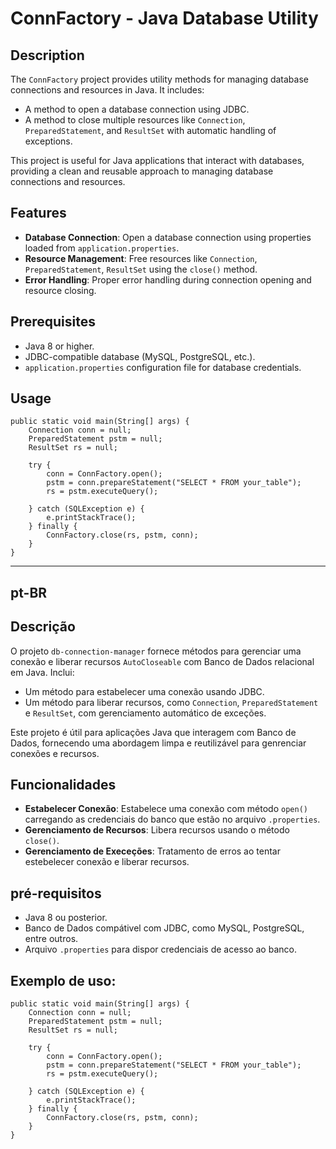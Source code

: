 # ConnFactory - Java Database Utility

## Description

The `ConnFactory` project provides utility methods for managing database connections and resources in Java. It includes:

- A method to open a database connection using JDBC.
- A method to close multiple resources like `Connection`, `PreparedStatement`, and `ResultSet` with automatic handling of exceptions.

This project is useful for Java applications that interact with databases, providing a clean and reusable approach to managing database connections and resources.

## Features

- **Database Connection**: Open a database connection using properties loaded from `application.properties`.
- **Resource Management**: Free resources like `Connection`, `PreparedStatement`, `ResultSet` using the `close()` method.
- **Error Handling**: Proper error handling during connection opening and resource closing.

## Prerequisites

- Java 8 or higher.
- JDBC-compatible database (MySQL, PostgreSQL, etc.).
- `application.properties` configuration file for database credentials.

## Usage
```
public static void main(String[] args) {
	Connection conn = null;
	PreparedStatement pstm = null;
	ResultSet rs = null;

	try {
		conn = ConnFactory.open();
		pstm = conn.prepareStatement("SELECT * FROM your_table");
		rs = pstm.executeQuery();

	} catch (SQLException e) {
		e.printStackTrace();
	} finally {
		ConnFactory.close(rs, pstm, conn);
	}
}
```
---
## pt-BR

## Descrição

O projeto `db-connection-manager` fornece métodos para gerenciar uma conexão e liberar recursos `AutoCloseable` com Banco de Dados relacional em Java. Inclui:

- Um método para estabelecer uma conexão usando JDBC.
- Um método para liberar recursos, como `Connection`, `PreparedStatement` e `ResultSet`, com gerenciamento automático de exceções.

Este projeto é útil para aplicações Java que interagem com Banco de Dados, fornecendo uma abordagem limpa e reutilizável para genrenciar conexões e recursos.

## Funcionalidades

- **Estabelecer Conexão**: Estabelece uma conexão com método `open()` carregando as credenciais do banco que estão no arquivo `.properties`.
- **Gerenciamento de Recursos**: Libera recursos usando o método  `close()`.
- **Gerenciamento de Execeções**: Tratamento de erros ao tentar estebelecer conexão e liberar recursos.

## pré-requisitos

- Java 8 ou posterior.
- Banco de Dados compátivel com JDBC, como MySQL, PostgreSQL, entre outros.
- Arquivo `.properties` para dispor credenciais de acesso ao banco.

## Exemplo de uso:
```
public static void main(String[] args) {
	Connection conn = null;
	PreparedStatement pstm = null;
	ResultSet rs = null;

	try {
		conn = ConnFactory.open();
		pstm = conn.prepareStatement("SELECT * FROM your_table");
		rs = pstm.executeQuery();

	} catch (SQLException e) {
		e.printStackTrace();
	} finally {
		ConnFactory.close(rs, pstm, conn);
	}
}
```
